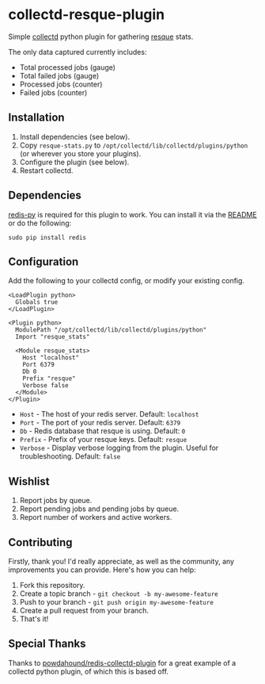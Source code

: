 collectd-resque-plugin
======================

Simple [collectd](http://collectd.org/) python plugin for gathering [resque](https://github.com/resque/resque) stats.

The only data captured currently includes:

* Total processed jobs (gauge)
* Total failed jobs (gauge)
* Processed jobs (counter)
* Failed jobs (counter)

Installation
------------

1. Install dependencies (see below).
1. Copy `resque-stats.py` to `/opt/collectd/lib/collectd/plugins/python` (or wherever you store your plugins).
1. Configure the plugin (see below).
1. Restart collectd.

Dependencies
------------

[redis-py](https://github.com/andymccurdy/redis-py) is required for this plugin to work. You can install it via the [README](https://github.com/andymccurdy/redis-py/blob/master/README.rst) or do the following:

```
sudo pip install redis
```

Configuration
-------------

Add the following to your collectd config, or modify your existing config.

```
<LoadPlugin python>
  Globals true
</LoadPlugin>

<Plugin python>
  ModulePath "/opt/collectd/lib/collectd/plugins/python"
  Import "resque_stats"

  <Module resque_stats>
    Host "localhost"
    Port 6379
    Db 0
    Prefix "resque"
    Verbose false
  </Module>
</Plugin>
```

* `Host` - The host of your redis server. Default: `localhost`
* `Port` - The port of your redis server. Default: `6379`
* `Db` - Redis database that resque is using. Default: `0`
* `Prefix` - Prefix of your resque keys. Default: `resque`
* `Verbose` - Display verbose logging from the plugin. Useful for troubleshooting. Default: `false`

Wishlist
--------

1. Report jobs by queue.
1. Report pending jobs and pending jobs by queue.
1. Report number of workers and active workers.

Contributing
------------

Firstly, thank you! I'd really appreciate, as well as the community, any improvements you can provide. Here's how you can help:

1. Fork this repository.
1. Create a topic branch - `git checkout -b my-awesome-feature`
1. Push to your branch - `git push origin my-awesome-feature`
1. Create a pull request from your branch.
1. That's it!

Special Thanks
--------------

Thanks to [powdahound/redis-collectd-plugin](https://github.com/powdahound/redis-collectd-plugin) for a great example of a collectd python plugin, of which this is based off.
